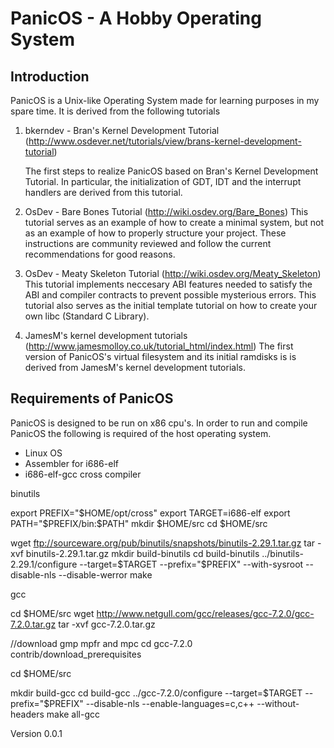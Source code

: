 PanicOS - A Hobby Operating System
==================================

Introduction
------------

PanicOS is a Unix-like Operating System made for learning purposes in my spare time.
It is derived from the following tutorials

1. bkerndev - Bran's Kernel Development Tutorial (http://www.osdever.net/tutorials/view/brans-kernel-development-tutorial)

   The first steps to realize PanicOS based on Bran's Kernel Development
   Tutorial.
   In particular, the initialization of GDT, IDT and the interrupt handlers are derived
   from this tutorial.

2. OsDev - Bare Bones Tutorial (http://wiki.osdev.org/Bare_Bones)
   This tutorial serves as an example of how to create a minimal system, but not 
   as an example of how to properly structure your project. These instructions are 
   community reviewed and follow the current recommendations for good reasons.

3. OsDev - Meaty Skeleton Tutorial (http://wiki.osdev.org/Meaty_Skeleton)
   This tutorial implements neccesary ABI features needed to satisfy the ABI 
   and compiler contracts to prevent possible mysterious errors.
   This tutorial also serves as the initial template tutorial on how to create 
   your own libc (Standard C Library).

4. JamesM's kernel development tutorials (http://www.jamesmolloy.co.uk/tutorial_html/index.html)
   The first version of PanicOS's virtual filesystem and its initial
   ramdisks is is derived from JamesM's kernel development tutorials.

Requirements of PanicOS
-----------------------
PanicOS is designed to be run on x86 cpu's. 
In order to run and compile PanicOS the following is
required of the host operating system.

* Linux OS
* Assembler for i686-elf
* i686-elf-gcc cross compiler

binutils  

export PREFIX="$HOME/opt/cross"
export TARGET=i686-elf
export PATH="$PREFIX/bin:$PATH"
mkdir $HOME/src
cd $HOME/src

  wget ftp://sourceware.org/pub/binutils/snapshots/binutils-2.29.1.tar.gz
  tar -xvf binutils-2.29.1.tar.gz
mkdir build-binutils
cd build-binutils
../binutils-2.29.1/configure --target=$TARGET --prefix="$PREFIX" --with-sysroot --disable-nls --disable-werror
make

gcc

cd $HOME/src
wget http://www.netgull.com/gcc/releases/gcc-7.2.0/gcc-7.2.0.tar.gz
tar -xvf gcc-7.2.0.tar.gz

//download gmp mpfr and mpc
cd gcc-7.2.0
contrib/download_prerequisites

cd $HOME/src

mkdir build-gcc
cd build-gcc
../gcc-7.2.0/configure --target=$TARGET --prefix="$PREFIX" --disable-nls --enable-languages=c,c++ --without-headers
make all-gcc

  

Version 0.0.1
